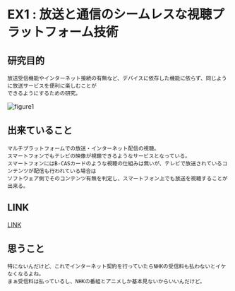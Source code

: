 
# EX1 : 放送と通信のシームレスな視聴プラットフォーム技術

## 研究目的
    放送受信機能やインターネット接続の有無など、デバイスに依存した機能に依らず、同じように放送サービスを便利に楽しむことが  
    できるようにするための研究。

![figure1](https://user-images.githubusercontent.com/12496951/170852886-db1ab38a-d2cd-486b-b6c4-bda5cf7100ee.jpg)  

## 出来ていること
    マルチプラットフォームでの放送・インターネット配信の視聴。  
    スマートフォンでもテレビの映像が視聴できるようなサービスとなっている。  
    スマートフォンにはB-CASカードのような視聴の仕組みは無いが、テレビで放送されているコンテンツが配信も行われている場合は  
    ソフトウェア側でそのコンテンツ有無を判定し、スマートフォン上でも放送を視聴することが出来る。

## LINK

[LINK](https://www.nhk.or.jp/strl/open2022/tenji/1/index.html)

## 思うこと
    特にないんだけど、これでインターネット契約を行っていたらNHKの受信料も払わないとイケなくなるよね。  
    まぁ受信料は払っているし、NHKの番組とアニメしか基本見ないからいいんだけど。  


